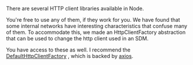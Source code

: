 There are several HTTP client libraries available in Node.

You're free to use any of them, if they work for you. We have found that some
internal networks have interesting characteristics that confuse many of them. To
accommodate this, we made an HttpClientFactory abstraction that can be used to change
the http client used in an SDM.

You have access to these as well. I recommend the [DefaultHttpClientFactory][apidoc-dhcf]
, which is backed by [axios][].

[apidoc-dhcf]: https://atomist.github.io/automation-client/modules/_lib_spi_http_httpclient_.html#defaulthttpclientoptions (API Doc for DefaultHttpClientFactory)
[axios]: https://www.npmjs.com/package/axios (NPM package Axios)
